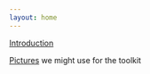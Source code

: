 ```yaml
---
layout: home
---
```


[Introduction](pages/intro/intro.html)

[Pictures](pix/) we might use for the toolkit
